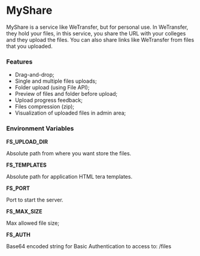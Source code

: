 # MyShare

MyShare is a service like WeTransfer, but for personal use. In WeTransfer, they hold your files, in this
service, you share the URL with your colleges and they upload the files. You can also share links like WeTransfer
from files that you uploaded.

### Features

* Drag-and-drop;
* Single and multiple files uploads;
* Folder upload (using File API);
* Preview of files and folder before upload;
* Upload progress feedback;
* Files compression (zip);
* Visualization of uploaded files in admin area;

### Environment Variables

**FS_UPLOAD_DIR**

Absolute path from where you want store the files.

**FS_TEMPLATES**

Absolute path for application HTML tera templates.

**FS_PORT**

Port to start the server.

**FS_MAX_SIZE**

Max allowed file size;

**FS_AUTH**

Base64 encoded string for Basic Authentication to access to: /files
